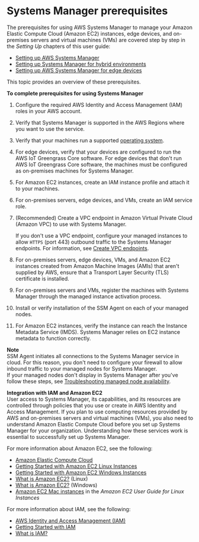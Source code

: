 # Systems Manager prerequisites<a name="systems-manager-prereqs"></a>

The prerequisites for using AWS Systems Manager to manage your Amazon Elastic Compute Cloud \(Amazon EC2\) instances, edge devices, and on\-premises servers and virtual machines \(VMs\) are covered step by step in the *Setting Up* chapters of this user guide:
+ [Setting up AWS Systems Manager](systems-manager-setting-up.md)
+ [Setting up Systems Manager for hybrid environments](systems-manager-managedinstances.md)
+ [Setting up AWS Systems Manager for edge devices](systems-manager-setting-up-edge-devices.md)

This topic provides an overview of these prerequisites\. 

**To complete prerequisites for using Systems Manager**

1. Configure the required AWS Identity and Access Management \(IAM\) roles in your AWS account\.

1. Verify that Systems Manager is supported in the AWS Regions where you want to use the service\.

1. Verify that your machines run a supported [operating system](https://docs.aws.amazon.com/systems-manager/latest/userguide/prereqs-operating-systems.html)\.

1. For edge devices, verify that your devices are configured to run the AWS IoT Greengrass Core software\. For edge devices that don't run AWS IoT Greengrass Core software, the machines must be configured as on\-premises machines for Systems Manager\.

1. For Amazon EC2 instances, create an IAM instance profile and attach it to your machines\.

1. For on\-premises servers, edge devices, and VMs, create an IAM service role\.

1. \(Recommended\) Create a VPC endpoint in Amazon Virtual Private Cloud \(Amazon VPC\) to use with Systems Manager\. 

   If you don't use a VPC endpoint, configure your managed instances to allow `HTTPS` \(port 443\) outbound traffic to the Systems Manager endpoints\. For information, see [Create VPC endpoints](https://docs.aws.amazon.com/systems-manager/latest/userguide/setup-create-vpc.html)\.

1. For on\-premises servers, edge devices, VMs, and Amazon EC2 instances created from Amazon Machine Images \(AMIs\) that aren't supplied by AWS, ensure that a Transport Layer Security \(TLS\) certificate is installed\.

1. For on\-premises servers and VMs, register the machines with Systems Manager through the managed instance activation process\.

1. Install or verify installation of the SSM Agent on each of your managed nodes\.

1. For Amazon EC2 instances, verify the instance can reach the Instance Metadata Service \(IMDS\)\. Systems Manager relies on EC2 instance metadata to function correctly\.

**Note**  
SSM Agent initiates all connections to the Systems Manager service in cloud\. For this reason, you don't need to configure your firewall to allow inbound traffic to your managed nodes for Systems Manager\.  
If your managed nodes don't display in Systems Manager after you've follow these steps, see [Troubleshooting managed node availability](troubleshooting-managed-instances.md)\.

**Integration with IAM and Amazon EC2**  
User access to Systems Manager, its capabilities, and its resources are controlled through policies that you use or create in AWS Identity and Access Management\. If you plan to use computing resources provided by AWS and on\-premises servers and virtual machines \(VMs\), you also need to understand Amazon Elastic Compute Cloud before you set up Systems Manager for your organization\. Understanding how these services work is essential to successfully set up Systems Manager\.

For more information about Amazon EC2, see the following:
+ [Amazon Elastic Compute Cloud](http://aws.amazon.com/ec2/)
+ [Getting Started with Amazon EC2 Linux Instances](https://docs.aws.amazon.com/AWSEC2/latest/UserGuide/EC2_GetStarted.html)
+ [Getting Started with Amazon EC2 Windows Instances](https://docs.aws.amazon.com/AWSEC2/latest/WindowsGuide/EC2_GetStarted.html)
+  [What is Amazon EC2?](https://docs.aws.amazon.com/AWSEC2/latest/UserGuide/concepts.html) \(Linux\)
+ [What is Amazon EC2?](https://docs.aws.amazon.com/AWSEC2/latest/WindowsGuide/concepts.html) \(Windows\)
+ [Amazon EC2 Mac instances](https://docs.aws.amazon.com/AWSEC2/latest/UserGuide/ec2-mac-instances.html) in the *Amazon EC2 User Guide for Linux Instances*

For more information about IAM, see the following:
+ [AWS Identity and Access Management \(IAM\)](http://aws.amazon.com/iam/)
+ [Getting Started with IAM](https://docs.aws.amazon.com/IAM/latest/UserGuide/getting-started.html)
+ [What is IAM?](https://docs.aws.amazon.com/IAM/latest/UserGuide/)